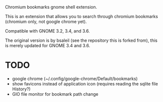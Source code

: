 Chromium bookmarks gnome shell extension.

This is an extension that allows you to search through chromium bookmarks (chromium only, not google chrome yet).

Compatible with GNOME 3.2, 3.4, and 3.6.

The original version is by bsaleil (see the repository this is forked from), this is merely updated for GNOME 3.4 and 3.6.

# TODO

* google chrome (~/.config/google-chrome/Default/bookmarks)
* show favicons instead of application icon (requires reading the sqlite file History?)
* GIO file monitor for bookmark path change
